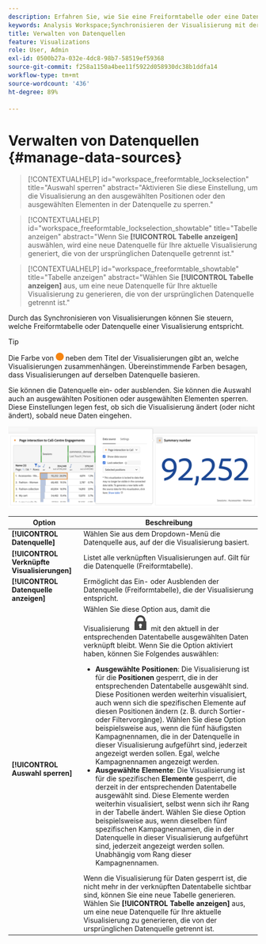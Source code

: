 ```yaml
---
description: Erfahren Sie, wie Sie eine Freiformtabelle oder eine Datenquelle mit der entsprechenden Visualisierung synchronisieren.
keywords: Analysis Workspace;Synchronisieren der Visualisierung mit der Datenquelle
title: Verwalten von Datenquellen
feature: Visualizations
role: User, Admin
exl-id: 0500b27a-032e-4dc8-98b7-58519ef59368
source-git-commit: f258a1150a4bee11f5922d058930dc38b1ddfa14
workflow-type: tm+mt
source-wordcount: '436'
ht-degree: 89%

---
```


# Verwalten von Datenquellen {#manage-data-sources}

>[!CONTEXTUALHELP]
>id="workspace_freeformtable_lockselection"
>title="Auswahl sperren"
>abstract="Aktivieren Sie diese Einstellung, um die Visualisierung an den ausgewählten Positionen oder den ausgewählten Elementen in der Datenquelle zu sperren."

>[!CONTEXTUALHELP]
>id="workspace_freeformtable_lockselection_showtable"
>title="Tabelle anzeigen"
>abstract="Wenn Sie **[!UICONTROL Tabelle anzeigen]** auswählen, wird eine neue Datenquelle für Ihre aktuelle Visualisierung generiert, die von der ursprünglichen Datenquelle getrennt ist."

>[!CONTEXTUALHELP]
>id="workspace_freeformtable_showtable"
>title="Tabelle anzeigen"
>abstract="Wählen Sie **[!UICONTROL Tabelle anzeigen]** aus, um eine neue Datenquelle für Ihre aktuelle Visualisierung zu generieren, die von der ursprünglichen Datenquelle getrennt ist."


Durch das Synchronisieren von Visualisierungen können Sie steuern, welche Freiformtabelle oder Datenquelle einer Visualisierung entspricht.


>[!TIP]
>
>Die Farbe von ![StatusOrange](/help/assets/icons/StatusOrange.svg) neben dem Titel der Visualisierungen gibt an, welche Visualisierungen zusammenhängen. Übereinstimmende Farben besagen, dass Visualisierungen auf derselben Datenquelle basieren.
>

Sie können die Datenquelle ein- oder ausblenden. Sie können die Auswahl auch an ausgewählten Positionen oder ausgewählten Elementen sperren. Diese Einstellungen legen fest, ob sich die Visualisierung ändert (oder nicht ändert), sobald neue Daten eingehen.

![Das Dialogfeld mit der Option „Datenquelle“ mit den Optionen, die im nächsten Abschnitt beschrieben werden.](assets/lock-selection.png)

<!--
**Tip:** You can tell which visualizations are related by the color of the dot next to the title. Matching colors mean that visualizations are based on the same data source.

Managing a data source lets you show the data source or lock the selection. These settings determine how the visualization changes (or doesn't change) when new data comes in.

1. [Create a project](/help/analyze/analysis-workspace/home.md) with a data table and a [visualization](/help/analyze/analysis-workspace/visualizations/freeform-analysis-visualizations.md).
1. In the data table, select the cells (data source) you want to associate with the visualization.
1. In the visualization, click the dot next to the title to bring up the **[!UICONTROL Data Source]** dialog. Select **[!UICONTROL Show Data Source]** or **[!UICONTROL Lock Selection]**.

   ![](assets/manage-data-source.png)

   Synchronizing a visualization to a table cell creates a new (hidden) table and color-codes the synchronized visualization with that table.

>[!BEGINSHADEBOX]

See ![VideoCheckedOut](/help/assets/icons/VideoCheckedOut.svg) [Data source settings](https://video.tv.adobe.com/v/328028?quality=12&learn=on&captions=ger){target="_blank"} for a demo video.

>[!ENDSHADEBOX]

-->

| Option | Beschreibung |
|--- |--- |
| **[!UICONTROL Datenquelle]** | Wählen Sie aus dem Dropdown-Menü die Datenquelle aus, auf der die Visualisierung basiert. |
| **[!UICONTROL Verknüpfte Visualisierungen]** | Listet alle verknüpften Visualisierungen auf. Gilt für die Datenquelle (Freiformtabelle). |
| **[!UICONTROL Datenquelle anzeigen]** | Ermöglicht das Ein- oder Ausblenden der Datenquelle (Freiformtabelle), die der Visualisierung entspricht. |
| **[!UICONTROL Auswahl sperren]** | Wählen Sie diese Option aus, damit die Visualisierung ![LockClosed](/help/assets/icons/LockClosed.svg) mit den aktuell in der entsprechenden Datentabelle ausgewählten Daten verknüpft bleibt. Wenn Sie die Option aktiviert haben, können Sie Folgendes auswählen:  <ul><li>**Ausgewählte Positionen**: Die Visualisierung ist für die **Positionen** gesperrt, die in der entsprechenden Datentabelle ausgewählt sind. Diese Positionen werden weiterhin visualisiert, auch wenn sich die spezifischen Elemente auf diesen Positionen ändern (z. B. durch Sortier- oder Filtervorgänge). Wählen Sie diese Option beispielsweise aus, wenn die fünf häufigsten Kampagnennamen, die in der Datenquelle in dieser Visualisierung aufgeführt sind, jederzeit angezeigt werden sollen. Egal, welche Kampagnennamen angezeigt werden.</li> <li>**Ausgewählte Elemente**: Die Visualisierung ist für die spezifischen **Elemente** gesperrt, die derzeit in der entsprechenden Datentabelle ausgewählt sind. Diese Elemente werden weiterhin visualisiert, selbst wenn sich ihr Rang in der Tabelle ändert. Wählen Sie diese Option beispielsweise aus, wenn dieselben fünf spezifischen Kampagnennamen, die in der Datenquelle in dieser Visualisierung aufgeführt sind, jederzeit angezeigt werden sollen. Unabhängig vom Rang dieser Kampagnennamen.</li></ul>Wenn die Visualisierung für Daten gesperrt ist, die nicht mehr in der verknüpften Datentabelle sichtbar sind, können Sie eine neue Tabelle generieren. Wählen Sie **[!UICONTROL Tabelle anzeigen]** aus, um eine neue Datenquelle für Ihre aktuelle Visualisierung zu generieren, die von der ursprünglichen Datenquelle getrennt ist. |
